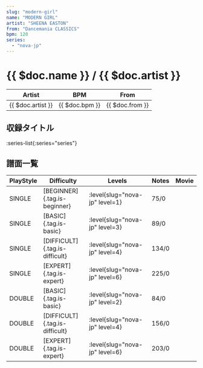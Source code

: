 ```yaml
---
slug: "modern-girl"
name: "MODERN GIRL"
artist: "SHEENA EASTON"
from: "Dancemania CLASSICS"
bpm: 120
series:
  - "nova-jp"
---
```


# {{ $doc.name }} / {{ $doc.artist }}

|Artist|BPM|From|
|------|---|----|
|{{ $doc.artist }}|{{ $doc.bpm }}|{{ $doc.from }}|

## 収録タイトル

:series-list{:series="series"}

## 譜面一覧

|PlayStyle|Difficulty|Levels|Notes|Movie|
|---------|----------|------|-----|-----|
|SINGLE|[BEGINNER]{.tag.is-beginner}|<div class="field is-grouped is-grouped-multiline"> :level{slug="nova-jp" level=1}</div>|75/0||
|SINGLE|[BASIC]{.tag.is-basic}|<div class="field is-grouped is-grouped-multiline"> :level{slug="nova-jp" level=3}</div>|89/0||
|SINGLE|[DIFFICULT]{.tag.is-difficult}|<div class="field is-grouped is-grouped-multiline"> :level{slug="nova-jp" level=4}</div>|134/0||
|SINGLE|[EXPERT]{.tag.is-expert}|<div class="field is-grouped is-grouped-multiline"> :level{slug="nova-jp" level=6}</div>|225/0||
|DOUBLE|[BASIC]{.tag.is-basic}|<div class="field is-grouped is-grouped-multiline"> :level{slug="nova-jp" level=2}</div>|84/0||
|DOUBLE|[DIFFICULT]{.tag.is-difficult}|<div class="field is-grouped is-grouped-multiline"> :level{slug="nova-jp" level=4}</div>|156/0||
|DOUBLE|[EXPERT]{.tag.is-expert}|<div class="field is-grouped is-grouped-multiline"> :level{slug="nova-jp" level=6}</div>|203/0||
